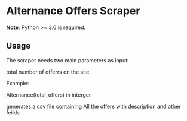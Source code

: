 # Alternance Offers Scraper


**Note**: Python >= 3.6 is required.

## Usage
The scraper needs two main parameters as input:

total number of offerrs on the site

Example:

Alternance(total_offers) in interger

generates a csv file containing All the offers with description and other feilds


